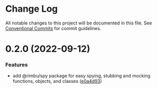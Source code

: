 # Change Log

All notable changes to this project will be documented in this file.
See [Conventional Commits](https://conventionalcommits.org) for commit guidelines.

# 0.2.0 (2022-09-12)


### Features

* add @rimbu/spy package for easy spying, stubbing and mocking functions, objects, and classes ([e0a4d93](https://github.com/rimbu-org/rimbu/commit/e0a4d933e022293eb4bb1fa0e13c7975c76f2f8d))
